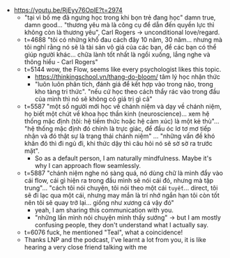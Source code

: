 - https://youtu.be/RjEyy76OplE?t=2974
	- "tại vì bố mẹ đã ngưng học trong khi bọn trẻ đang học" damn true, damn good... "thương yêu mà là công cụ để dẫn đến quyền lực thì không còn là thương yêu", Carl Rogers -> unconditional love/regard.
	- t=4688 "tôi có những khổ đau cách đây 10 năm, 30 năm... nhưng mà tôi nghĩ rằng nó sẽ là tài sản vô giá của các bạn, để các bạn có thể giúp người khác... chữa lành tốt nhất là ngồi xuống, lắng nghe và thông hiểu - Carl Rogers"
	- t=5144 wow, the Flow, seems like every psychologist likes this topic.
		- https://thinkingschool.vn/thang-do-bloom/ tâm lý học nhận thức
		- "luôn luôn phân tích, đánh giá để kết hợp vào trong não, trong kho tàng tri thức". "nếu cứ học theo cách thẩy rác vào trong đầu của mình thì nó sẽ không có giá trị gì cả"
	- t=5587 "một số người mới học về chánh niệm và dạy về chánh niệm, họ biết một chút về khoa học thần kinh (neuroscience)... xem hệ thống mặc định (tôi: hệ tiềm thức hoặc hệ cảm xúc) là một kẻ thù"... "hệ thống mặc định đó chính là trực giác, để đầu óc lơ tơ mơ tiếp nhận và đó thật sự là trạng thái chánh niệm" ... "những vấn đề khó khăn đó thì đi ngủ đi, khi thức dậy thì câu hỏi nó sẽ sờ sờ ra trước mặt".
		- So as a default person, I am naturally mindfulness. Maybe it's why I can approach flow seamlessly.
	- t=5887 "chánh niệm nghe nó sàng quá, nó dùng chữ là mình đẩy vào cái flow, cái gì hiện ra trong đầu mình sẽ nói cái đó, nhưng mà tập trung"... "cách tôi nói chuyện, tôi nói theo một cái `tuyết`... direct, tôi sẽ đi lạc qua một cái, nhưng may mắn là trí nhớ ngắn hạn tôi còn tốt nên tôi sẽ quay trở lại... giống như xương cá vậy đó"
		- yeah, I am sharing this communication with you.
		- "những lần mình nói chuyện mình thấy sướng" -> but I am mostly confusing people, they don't understand what I actually say.
	- t=6076 fuck, he mentioned "Teal", what a coincidence!
	- Thanks LNP and the podcast, I've learnt a lot from you, it is like hearing a very close friend talking with me